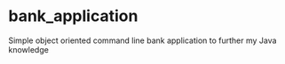 # bank_application
 Simple object oriented command line bank application to further my Java knowledge
